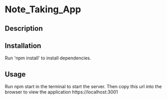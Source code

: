 # Note_Taking_App

## Description

## Installation
Run 'npm install' to install dependencies.

## Usage
Run npm start in the terminal to start the server. Then copy this url into the browser to view the application https://localhost:3001

